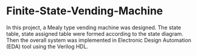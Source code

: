 # Finite-State-Vending-Machine
In this project, a Mealy type vending machine was designed. The state table, state assigned table were formed according to the state diagram. Then the overall system was implemented in Electronic Design Automation (EDA) tool using the Verilog HDL.
